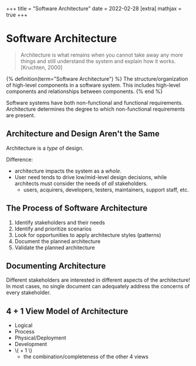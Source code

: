 +++
title = "Software Architecture"
date = 2022-02-28
[extra]
mathjax = true
+++

# Software Architecture

> Architecture is what remains when you cannot take away any more things and still understand the system and explain how it works. [Kruchten, 2000]
> 
{% definition(term="Software Architecture") %}
The structure/organization of high-level components in a software system. This includes high-level components and relationships between components.
{% end %}

Software systems have both non-functional and functional requirements. Architecture determines the degree to which non-functional requirements are present.

## Architecture and Design Aren't the Same

Architecture is a *type* of design.

Difference:
- architecture impacts the system as a *whole*.
- User need tends to drive low/mid-level design decisions, while architects must consider the needs of *all* stakeholders.
  - users, acquirers, developers, testers, maintainers, support staff, etc.

## The Process of Software Architecture

1. Identify stakeholders and their needs
2. Identify and prioritize scenarios
3. Look for opportunities to apply architecture styles (patterns)
4. Document the planned architecture
5. Validate the planned architecture

## Documenting Architecture

Different stakeholders are interested in different aspects of the architecture! In most cases, no single document can adequately address the concerns of every stakeholder.

## 4 + 1 View Model of Architecture

- Logical
- Process
- Physical/Deployment
- Development
- \\( + 1 \\)
  - the combination/completeness of the other 4 views